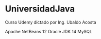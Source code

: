 # UniversidadJava
Curso Udemy dictado por Ing. Ubaldo Acosta

Apache NetBeans 12
Oracle JDK 14
MySQL
